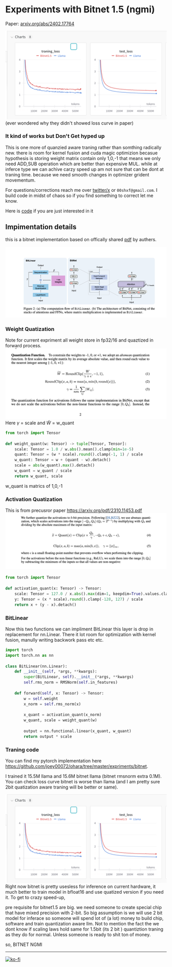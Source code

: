 # Experiments with Bitnet 1.5 (ngmi)

Paper: [arxiv.org/abs/2402.17764](arxiv.org/abs/2402.17764)

![alt text](image.png)
(ever wondered why they didn't showed loss curve in paper)

### It kind of works but Don't Get hyped up
This is one more of quanzied aware traning rather than somthing radically new. there is room for kernel fusion and cuda magic optimizion becasue hypothesis is storing weight matrix contain only 1,0,-1 that means we only need ADD,SUB operation which are better than expensive MUL. while at inferce type we can achive carzy speed up am not sure that can be dont at traning time. because we need smooth changes in optimizer grident movementum.

For questions/corrections reach me over [twitter/x](https://twitter.com/shxf0072) or `00shxf@gmail.com`. I build code in midst of chaos so if you find something to correct let me know.

Here is [code](https://github.com/joey00072/ohara/tree/master/expriments/bitnet) 
 if you are just interested in it

## Impimentation details
this is a bitnet implementation based on offically shared [pdf](https://github.com/microsoft/unilm/blob/master/bitnet/The-Era-of-1-bit-LLMs__Training_Tips_Code_FAQ.pdf) by authers.

![alt text](image-1.png)

### Weight Quatization
Note for current expriment all weight store in fp32/16 and quaztized in forward process.
![alt text](image-2.png)
Here $\gamma$ = scale and $\widetilde{W}$ = w_quant
```python
from torch import Tensor

def weight_quant(w: Tensor) -> tuple[Tensor, Tensor]:
    scale: Tensor = 1.0 / w.abs().mean().clamp(min=1e-5)
    quant: Tensor = (w * scale).round().clamp(-1, 1) / scale
    w_quant: Tensor = w + (quant - w).detach()
    scale = abs(w_quant).max().detach()
    w_quant = w_quant / scale
    return w_quant, scale 

```

w_quant is matrics of 1,0,-1 

### Activation Quatization
This is from precusror paper https://arxiv.org/pdf/2310.11453.pdf
![alt text](activation_quant.png)
```python
from torch import Tensor

def activation_quant(x: Tensor) -> Tensor:
    scale: Tensor = 127.0 / x.abs().max(dim=1, keepdim=True).values.clamp(min=1e-5)
    y: Tensor = (x * scale).round().clamp(-128, 127) / scale
    return x + (y - x).detach()
```

### BitLinear
Now this two functions we can impliment BitLinear this layer is drop in replacement for nn.Linear. There it lot room for optimization with kernel fusion, manully writing backwork pass etc etc.

```python
import torch
import torch.nn as nn

class BitLinear(nn.Linear):
    def __init__(self, *args, **kwargs):
        super(BitLinear, self).__init__(*args, **kwargs)
        self.rms_norm = RMSNorm(self.in_features)

    def forward(self, x: Tensor) -> Tensor:
        w = self.weight
        x_norm = self.rms_norm(x)

        x_quant = activation_quant(x_norm)
        w_quant, scale = weight_quant(w)

        output = nn.functional.linear(x_quant, w_quant)
        return output * scale
```




### Traning code

You can find my pytorch implementation 
here https://github.com/joey00072/ohara/tree/master/expriments/bitnet.

I trained it 15.5M llama and 15.6M bitnet llama (bitnet rmsnorm extra 0.1M). You can check loss curve bitnet is worse than llama (and I am pretty sure 2bit quatization aware traning will be better or same). 

![alt text](image.png)
Right now bitnet is pretty usesless for inference on current hardware, it much better to train model in bfloat16 and use quatized version if you need it. To get to crazy speed-up, 

pre requisite for bitnet1.5 are big.
we need someone to create special chip that have mixed precision with 2-bit. So big assumption is we will use 2 bit model for inferace so someone will spend lot of (a lot) money to build chip, software and train quantization aware llm. Not to mention the fact the we dont know if scaling laws hold same for 1.5bit (its 2 bit ) quantiztion traning as they do for normal. Unless someone is ready to shit ton of money. 

so, BITNET NGMI


---
[![ko-fi](https://ko-fi.com/img/githubbutton_sm.svg)](https://ko-fi.com/R6R8KQTZ5)